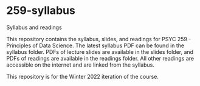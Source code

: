 # 259-syllabus
Syllabus and readings

This repository contains the syllabus, slides, and readings for PSYC 259 - Principles of Data Science. The latest syllabus PDF can be found in the syllabus folder. PDFs of lecture slides are available in the slides folder, and PDFs of readings are available in the readings folder. All other readings are accessible on the internet and are linked from the syllabus. 

This repository is for the Winter 2022 iteration of the course. 
